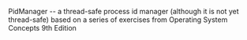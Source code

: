 PidManager -- a thread-safe process id manager (although it is not yet thread-safe)
              based on a series of exercises from Operating System Concepts 9th Edition
